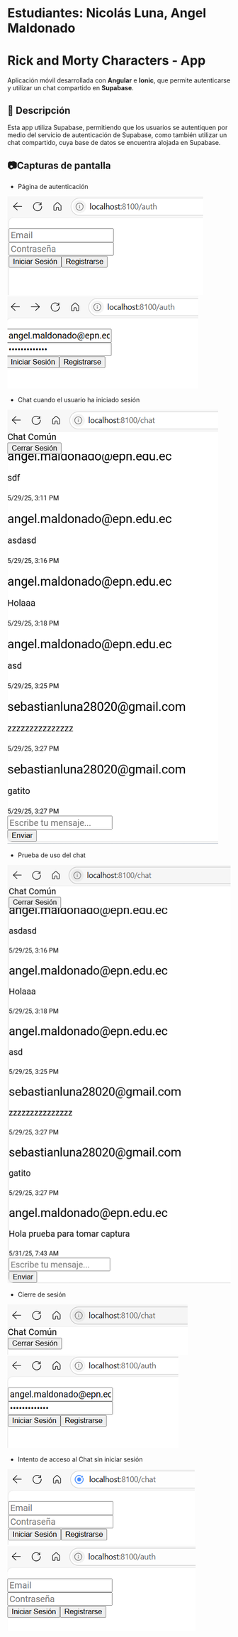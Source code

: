 # Estudiantes: Nicolás Luna, Angel Maldonado

# Rick and Morty Characters - App

Aplicación móvil desarrollada con **Angular** e **Ionic**, que permite autenticarse y utilizar un chat compartido en **Supabase**.

## 📱 Descripción

Esta app utiliza Supabase, permitiendo que los usuarios se autentiquen por medio del servicio de autenticación de Supabase, como también utilizar un chat compartido, cuya base de datos se encuentra alojada en Supabase.




## 📷Capturas de pantalla
 - Página de autenticación

![_](./src/assets/imgs/auth1.png)
![_](./src/assets/imgs/authCredenciales.png)



 - Chat cuando el usuario ha iniciado sesión

![_](./src/assets/imgs/chat.png )



 - Prueba de uso del chat

![_](./src/assets/imgs/chat2.png )



 - Cierre de sesión

![_](./src/assets/imgs/cerrarSesionBoton.png )
![_](./src/assets/imgs/cierreSesion.png )



 - Intento de acceso al Chat sin iniciar sesión

![_](./src/assets/imgs/cambioRutaSinLogeo.png )
![_](./src/assets/imgs/redirigeAuth.png )



